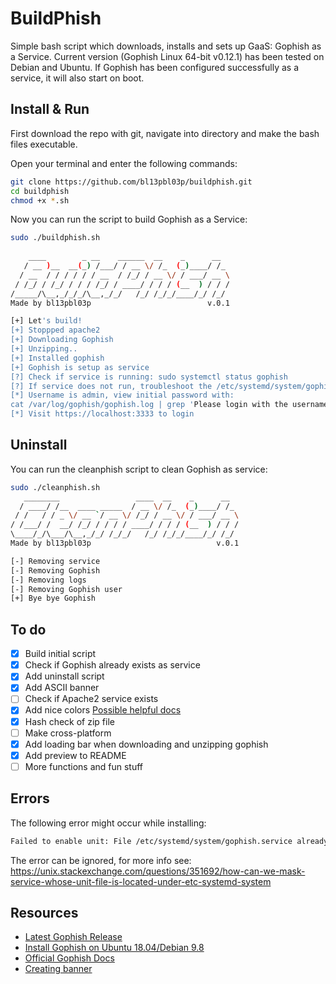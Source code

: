 # BuildPhish
Simple bash script which downloads, installs and sets up GaaS: Gophish as a Service. Current version (Gophish Linux 64-bit v0.12.1) has been tested on Debian and Ubuntu. If Gophish has been configured successfully as a service, it will also start on boot.

## Install & Run
First download the repo with git, navigate into directory and make the bash files executable.

Open your terminal and enter the following commands:
```bash
git clone https://github.com/bl13pbl03p/buildphish.git
cd buildphish
chmod +x *.sh
```
Now you can run the script to build Gophish as a Service:
```bash
sudo ./buildphish.sh
 
    ____        _ __    ______  __    _      __  
   / __ )__  __(_) /___/ / __ \/ /_  (_)____/ /_ 
  / __  / / / / / / __  / /_/ / __ \/ / ___/ __ \
 / /_/ / /_/ / / / /_/ / ____/ / / / (__  ) / / /
/_____/\__,_/_/_/\__,_/_/   /_/ /_/_/____/_/ /_/
Made by bl13pbl03p                          v.0.1

[+] Let's build!
[+] Stoppped apache2
[+] Downloading Gophish
[+] Unzipping..
[+] Installed gophish
[+] Gophish is setup as service
[?] Check if service is running: sudo systemctl status gophish
[?] If service does not run, troubleshoot the /etc/systemd/system/gophish.service file
[*] Username is admin, view initial password with:
cat /var/log/gophish/gophish.log | grep 'Please login with the username admin and the password'
[*] Visit https://localhost:3333 to login
```
## Uninstall
You can run the cleanphish script to clean Gophish as service:
```bash
sudo ./cleanphish.sh
   ________                 ____  __    _      __  
  / ____/ /__  ____ _____  / __ \/ /_  (_)____/ /_ 
 / /   / / _ \/ __ `/ __ \/ /_/ / __ \/ / ___/ __ \
/ /___/ /  __/ /_/ / / / / ____/ / / / (__  ) / / /
\____/_/\___/\__,_/_/ /_/_/   /_/ /_/_/____/_/ /_/                     
Made by bl13pbl03p                            v.0.1

[-] Removing service
[-] Removing Gophish
[-] Removing logs
[-] Removing Gophish user
[+] Bye bye Gophish
```
## To do
- [x]  Build initial script
- [x]  Check if Gophish already exists as service
- [x]  Add uninstall script
- [x]  Add ASCII banner
- [ ]  Check if Apache2 service exists
- [x]  Add nice colors [Possible helpful docs](https://dev.to/ifenna__/adding-colors-to-bash-scripts-48g4#:~:text=The%20escape%20sequence%20for%20specifying,option%20to%20enable%20their%20interpretation.&text=The%20%5Ce%5B0m%20means%20we,text%20color%20back%20to%20normal.)
- [x]  Hash check of zip file
- [ ]  Make cross-platform
- [x]  Add loading bar when downloading and unzipping gophish
- [x]  Add preview to README
- [ ]  More functions and fun stuff
## Errors
The following error might occur while installing:
```bash
Failed to enable unit: File /etc/systemd/system/gophish.service already exists.
```
The error can be ignored, for more info see: https://unix.stackexchange.com/questions/351692/how-can-we-mask-service-whose-unit-file-is-located-under-etc-systemd-system
## Resources
- [Latest Gophish Release](https://github.com/gophish/gophish/releases/tag/v0.12.1)
- [Install Gophish on Ubuntu 18.04/Debian 9.8](https://kifarunix.com/install-gophish-on-ubuntu-18-04-debian-9-8/)
- [Official Gophish Docs](https://getgophish.com/documentation/)
- [Creating banner](https://manytools.org/hacker-tools/ascii-banner/)
